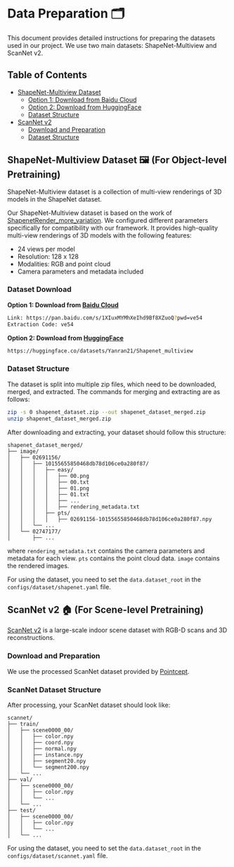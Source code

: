 # Data Preparation 🗂️

This document provides detailed instructions for preparing the datasets used in our project. We use two main datasets: ShapeNet-Multiview and ScanNet v2.

## Table of Contents
- [ShapeNet-Multiview Dataset](#shapenet-multiview-dataset)
  - [Option 1: Download from Baidu Cloud](#option-1-download-from-baidu-cloud)
  - [Option 2: Download from HuggingFace](#option-2-download-from-huggingface)
  - [Dataset Structure](#shapenet-dataset-structure)
- [ScanNet v2](#scannet-v2)
  - [Download and Preparation](#download-and-preparation)
  - [Dataset Structure](#scannet-dataset-structure)

## ShapeNet-Multiview Dataset 🖼️ (For Object-level Pretraining) <a id="shapenet-multiview-dataset"></a>

ShapeNet-Multiview dataset is a collection of multi-view renderings of 3D models in the ShapeNet dataset.

Our ShapeNet-Multiview dataset is based on the work of [ShapenetRender_more_variation](https://github.com/Xharlie/ShapenetRender_more_variation). We configured different parameters specifically for compatibility with our framework. It provides high-quality multi-view renderings of 3D models with the following features:

- 24 views per model
- Resolution: 128 x 128
- Modalities: RGB and point cloud
- Camera parameters and metadata included

### Dataset Download

**Option 1: Download from [Baidu Cloud](https://pan.baidu.com/s/1XIuxMYMhXeIhd9Bf8XZuoQ?pwd=ve54)**
```bash
Link: https://pan.baidu.com/s/1XIuxMYMhXeIhd9Bf8XZuoQ?pwd=ve54
Extraction Code: ve54
```

**Option 2: Download from [HuggingFace](https://huggingface.co/datasets/Yanran21/Shapenet_multiview)**
```bash
https://huggingface.co/datasets/Yanran21/Shapenet_multiview
```

### Dataset Structure

The dataset is split into multiple zip files, which need to be downloaded, merged, and extracted. The commands for merging and extracting are as follows:
```bash
zip -s 0 shapenet_dataset.zip --out shapenet_dataset_merged.zip
unzip shapenet_dataset_merged.zip
```

After downloading and extracting, your dataset should follow this structure:
```
shapenet_dataset_merged/
├── image/
│   ├── 02691156/   
│   │   ├── 10155655850468db78d106ce0a280f87/
│   │   │   ├── easy/
│   │   │   │   ├── 00.png
│   │   │   │   ├── 00.txt
│   │   │   │   ├── 01.png
│   │   │   │   ├── 01.txt
│   │   │   │   ├── ...
│   │   │   │   ├── rendering_metadata.txt
│   │   │   ├── pts/
│   │   │   │   ├── 02691156-10155655850468db78d106ce0a280f87.npy
│   │   └── ...
│   └── 02747177/
│       ├── ...
```

where `rendering_metadata.txt` contains the camera parameters and metadata for each view. `pts` contains the point cloud data. `image` contains the rendered images.

For using the dataset, you need to set the `data.dataset_root` in the `configs/dataset/shapenet.yaml` file.

## ScanNet v2 🏠 (For Scene-level Pretraining) <a id="scannet-v2"></a>

[ScanNet v2](http://www.scan-net.org/) is a large-scale indoor scene dataset with RGB-D scans and 3D reconstructions.

### Download and Preparation

We use the processed ScanNet dataset provided by [Pointcept](https://github.com/Pointcept/Pointcept?tab=readme-ov-file#scannet-v2).

### ScanNet Dataset Structure
After processing, your ScanNet dataset should look like:
```
scannet/
├── train/
│   ├── scene0000_00/
│   │   ├── color.npy
│   │   ├── coord.npy
│   │   ├── normal.npy
│   │   ├── instance.npy
│   │   ├── segment20.npy
│   │   └── segment200.npy
│   └── ...
├── val/
│   ├── scene0000_00/
│   │   ├── color.npy
│   │   └── ...
│   └── ...
├── test/
│   ├── scene0000_00/
│   │   ├── color.npy
│   │   └── ...
│   └── ...
```

For using the dataset, you need to set the `data.dataset_root` in the `configs/dataset/scannet.yaml` file.